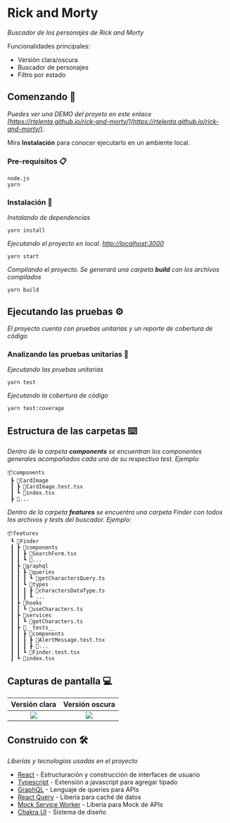 # Rick and Morty

_Buscador de los personajes de Rick and Morty_

Funcionalidades principales:
- Versión clara/oscura
- Buscador de personajes
- Filtro por estado

## Comenzando 🚀

_Puedes ver una DEMO del proyeto en este enlace [https://rtelenta.github.io/rick-and-morty/](https://rtelenta.github.io/rick-and-morty/)._

Mira **Instalación** para conocer ejecutarlo en un ambiente local.


### Pre-requisitos 📋

```
node.js
yarn
```

### Instalación 🔧

_Instalando de dependencias_

```
yarn install
```

_Ejecutando el proyecto en local. [http://localhost:3000](http://localhost:3000)_

```
yarn start
```

_Compilando el proyecto. Se generará una carpeta **build** con los archivos compilados_ 

```
yarn build
```


## Ejecutando las pruebas ⚙️

_El proyecto cuenta con pruebas unitarias y un reporte de cobertura de código_

### Analizando las pruebas unitarias 🔩

_Ejecutando las pruebas unitarias_

```
yarn test
```

_Ejecutando la cobertura de código_

```
yarn test:coverage
```

## Estructura de las carpetas ⌨️

_Dentro de la carpeta **components** se encuentran los componentes generales acompañados cada uno de su respectivo test. Ejemplo:_

```
📦components
 ┣ 📂CardImage
 ┃ ┣ 📜CardImage.test.tsx
 ┃ ┗ 📜index.tsx
 ┣ 📂...
```

_Dentro de la carpeta **features** se encuentra una carpeta Finder con todos los archivos y tests del buscador. Ejemplo:_

```
📦features
 ┗ 📂Finder
 ┃ ┣ 📂components
 ┃ ┃ ┣ 📜SearchForm.tsx
 ┃ ┃ ┗ 📜...
 ┃ ┣ 📂graphql
 ┃ ┃ ┣ 📂queries
 ┃ ┃ ┃ ┗ 📜getCharactersQuery.ts
 ┃ ┃ ┗ 📂types
 ┃ ┃ ┃ ┣ 📜charactersDataType.ts
 ┃ ┃ ┃ ┗ ...
 ┃ ┣ 📂hooks
 ┃ ┃ ┗ 📜useCharacters.ts
 ┃ ┣ 📂services
 ┃ ┃ ┗ 📜getCharacters.ts
 ┃ ┣ 📂__tests__
 ┃ ┃ ┣ 📂components
 ┃ ┃ ┃ ┣ 📜AlertMessage.test.tsx
 ┃ ┃ ┃ ┣ 📜...
 ┃ ┃ ┗ 📜Finder.test.tsx
 ┃ ┗ 📜index.tsx
```
## Capturas de pantalla 💻

Versión clara             |  Versión oscura 
:-------------------------:|:-------------------------:
![](https://user-images.githubusercontent.com/13630376/105731238-35f64180-5efd-11eb-82af-8aad9e646431.png)  |  ![](https://user-images.githubusercontent.com/13630376/105731005-f16aa600-5efc-11eb-8813-f90721e63adb.png)

## Construido con 🛠️

_Liberías y tecnologías usadas en el proyecto_

* [React](https://es.reactjs.org/) - Estructuración y construcción de interfaces de usuario
* [Typescript](https://www.typescriptlang.org/) - Extensión a javascript para agregar tipado
* [GraphQL](https://graphql.org/) - Lenguaje de queries para APIs
* [React Query](https://react-query.tanstack.com/) - Libería para caché de datos
* [Mock Service Worker](https://mswjs.io/) - Libería para Mock de APIs
* [Chakra UI](https://chakra-ui.com/) - Sistema de diseño

